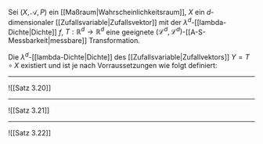 Sei $(X, \mathcal{A}, P)$ ein [[Maßraum|Wahrscheinlichkeitsraum]], $X$ ein $d$-dimensionaler [[Zufallsvariable|Zufallsvektor]] mit der $\lambda^d$-[[lambda-Dichte|Dichte]] $f$, $T : \mathbb{R}^d \to \mathbb{R}^d$ eine geeignete $(\mathcal{L}^d, \mathcal{L}^d)$-[[A-S-Messbarkeit|messbare]] Transformation.

Die $\lambda^d$-[[lambda-Dichte|Dichte]] des [[Zufallsvariable|Zufallvektors]] $Y = T \circ X$ existiert und ist je nach Vorraussetzungen wie folgt definiert:

---

![[Satz 3.20]]

---

![[Satz 3.21]]

---

![[Satz 3.22]]